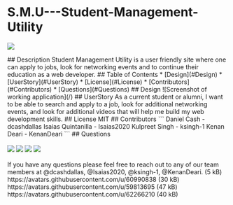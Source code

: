 # S.M.U---Student-Management-Utility
<p>
<a>
<img src=“https://img.shields.io/badge/License-MIT-blueviolet”/></a>
</p>
## Description
Student Management Utility is a user friendly site where one can apply to jobs, look for networking events and to continue their education as a web developer.
## Table of Contents
* [Design](#Design)
* [UserStory](#UserStory)
* [License](#License)
* [Contributors](#Contributors)
* [Questions](#Questions)
## Design
![Screenshot of working application](/)
## UserStory
As a current student or alumni, I want to be able to search and apply to a job, look for additional networking events, and look for additional videos that will help me build my web development skills.
## License
MIT
## Contributors
```
Daniel Cash - dcashdallas
Isaias Quintanilla - Isaias2020
Kulpreet Singh - ksingh-1
Kenan Deari - KenanDeari
```
## Questions
<br><br>
<img src=“https://avatars.githubusercontent.com/u/60990838?” height=“100” style=“border-radius:50%“>
<img src=“https://avatars.githubusercontent.com/u/59813695?” height=“100" style=“border-radius:50%“>
<img src=“https://avatars.githubusercontent.com/u/62266210?” height=“100" style=“border-radius:50%“>
<img src=“https://avatars.githubusercontent.com/u/61893505?” height=“100" style=“border-radius:50%“>
<br><br>
If you have any questions please feel free to reach out to any of our team members at @dcashdallas, @Isaias2020, @ksingh-1, @KenanDeari.
(5 kB)
https://avatars.githubusercontent.com/u/60990838
(30 kB)
https://avatars.githubusercontent.com/u/59813695
(47 kB)
https://avatars.githubusercontent.com/u/62266210
(40 kB)
